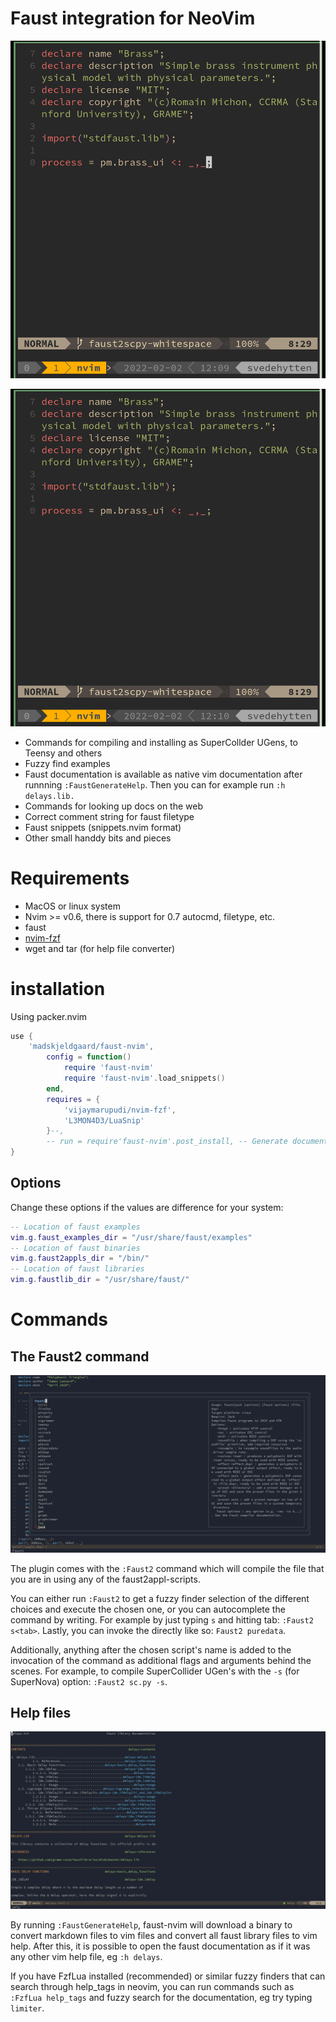 # Faust integration for NeoVim

![assets/faust2.gif](assets/faust2.gif) 

![assets/examples.gif](assets/examples.gif) 

- Commands for compiling and installing as SuperCollder UGens, to Teensy and others
- Fuzzy find examples
- Faust documentation is available as native vim documentation after runnning `:FaustGenerateHelp`. Then you can for example run `:h delays.lib.`
- Commands for looking up docs on the web
- Correct comment string for faust filetype
- Faust snippets (snippets.nvim format)
- Other small handdy bits and pieces

# Requirements
- MacOS or linux system
- Nvim >= v0.6, there is support for 0.7 autocmd, filetype, etc.
- faust
- [nvim-fzf](https://github.com/vijaymarupudi/nvim-fzf)
- wget and tar (for help file converter)

# installation

Using packer.nvim
```lua
use {
    'madskjeldgaard/faust-nvim',
        config = function()
            require 'faust-nvim'
            require 'faust-nvim'.load_snippets()
        end,
        requires = {
            'vijaymarupudi/nvim-fzf',
            'L3MON4D3/LuaSnip'
        }--,
        -- run = require'faust-nvim'.post_install, -- Generate documentation etc (currently doesn't work it seems)
}
```

## Options

Change these options if the values are difference for your system:
```lua
-- Location of faust examples
vim.g.faust_examples_dir = "/usr/share/faust/examples"
-- Location of faust binaries
vim.g.faust2appls_dir = "/bin/"
-- Location of faust libraries
vim.g.faustlib_dir = "/usr/share/faust/"
```

# Commands
## The Faust2 command
![faust2](assets/faust2.png) 

The plugin comes with the `:Faust2` command which will compile the file that you are in using any of the faust2appl-scripts.

You can either run `:Faust2` to get a fuzzy finder selection of the different choices and execute the chosen one, or you can autocomplete the command by writing. For example by just typing `s` and hitting tab: `:Faust2 s<tab>`. Lastly, you can invoke the directly like so: `Faust2 puredata`.

Additionally, anything after the chosen script's name is added to the invocation of the command as additional flags and arguments behind the scenes. For example, to compile SuperCollider UGen's with the `-s` (for SuperNova) option: `:Faust2 sc.py -s`.

## Help files
![delays help tag](assets/help_tags.png) 

By running `:FaustGenerateHelp`, faust-nvim will download a binary to convert markdown files to vim files and convert all faust library files to vim help. After this, it is possible to open the faust documentation as if it was any other vim help file, eg `:h delays`.

If you have FzfLua installed (recommended) or similar fuzzy finders that can search through help_tags in neovim, you can run commands such as `:FzfLua help_tags` and fuzzy search for the documentation, eg try typing `limiter`.

